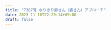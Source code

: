 ```yaml
---
title: "7387号 なりきり爺さん（婆さん）アプローチ"
date: 2023-11-16T22:20:14+09:00
draft: false
---
```


```
```

```
```
